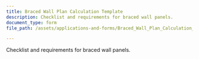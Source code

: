 ```yaml
---
title: Braced Wall Plan Calculation Template
description: Checklist and requirements for braced wall panels.
document_type: form
file_path: /assets/applications-and-forms/Braced_Wall_Plan_Calculation_Template_citylogo.pdf

---
```

 Checklist and requirements for braced wall panels.

